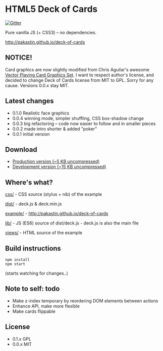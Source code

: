 # HTML5 Deck of Cards
[![Gitter](https://badges.gitter.im/Join%20Chat.svg)](https://gitter.im/pakastin/deck-of-cards?utm_source=badge&utm_medium=badge&utm_campaign=pr-badge)

Pure vanilla JS (+ CSS3) – no dependencies.

http://pakastin.github.io/deck-of-cards

## NOTICE!
Card graphics are now slightly modified from Chris Aguilar's awesome [Vector Playing Card Graphics Set](http://sourceforge.net/projects/vector-cards/). I want to respect author's license, and decided to change Deck of Cards license from MIT to GPL. Sorry for any cause. Versions 0.0.x stay MIT.

## Latest changes
- 0.1.0 Realistic face graphics
- 0.0.4 winning mode, simpler shuffling, CSS box-shadow change
- 0.0.3 big refactoring – code now easier to follow and in smaller pieces
- 0.0.2 made intro shorter & added "poker"
- 0.0.1 initial version


## Download

- [Production version (~5 KB uncompressed)](https://pakastin.github.io/deck-of-cards/dist/deck.min.js)
- [Development version (~15 KB uncompressed)](https://pakastin.github.io/deck-of-cards/dist/deck.js)


## Where's what?

[css/](https://github.com/pakastin/deck-of-cards/tree/master/css) - CSS source (stylus + nib) of the example

[dist/](https://github.com/pakastin/deck-of-cards/tree/master/dist) - deck.js & deck.min.js

[example/](https://github.com/pakastin/deck-of-cards/tree/master/example) - http://pakastin.github.io/deck-of-cards

[lib/](https://github.com/pakastin/deck-of-cards/tree/master/lib) - JS (ES6) source of dist/deck.js - deck.js is also the main file

[views/](https://github.com/pakastin/deck-of-cards/tree/master/views) - HTML source of the example


## Build instructions

    npm install
    npm start

(starts watching for changes..)

## Note to self: todo

- Make z-index temporary by reordering DOM elements between actions
- Enhance API, make more flexible
- Make cards flippable

## License

- 0.1.x GPL
- 0.0.x MIT
